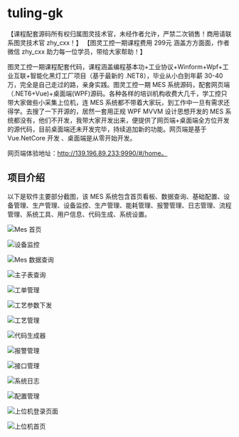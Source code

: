 # tuling-gk
【课程配套源码所有权归属图灵技术官，未经作者允许，严禁二次销售！商用请联系图灵技术官 zhy_cxx！】
【图灵工控一期课程费用 299元 涵盖方方面面，作者微信 zhy_cxx 助力每一位学员，带给大家帮助！】

图灵工控一期课程配套代码，课程涵盖编程基本功+工业协议+Winform+Wpf+工业互联+智能化黑灯工厂项目（基于最新的 .NET8），毕业从小白到年薪 30-40 万，完全是自己走过的路，亲身实践。图灵工控一期 MES 系统源码，配套网页端（.NET6+Vue)+桌面端(WPF)源码。各种各样的培训机构收费大几千，学工控只带大家做些小采集上位机，连 MES 系统都不带着大家玩，到工作中一旦有需求还得学。去搜了一下开源的，居然一套用正规 WPF MVVM 设计思想开发的 MES 系统都没有，他们不开发，我带大家开发出来，便提供了网页端+桌面端全方位开发的源代码，目前桌面端还未开发完毕，持续追加新的功能。网页端是基于 Vue.NetCore 开发 、桌面端是从零开始开发。

网页端体验地址：http://139.196.89.233:9990/#/home。

## 项目介绍
以下是软件主要部分截图，该 MES 系统包含首页看板、数据查询、基础配置、设备管理、生产管理、设备监控、生产管理、能耗管理、报警管理、日志管理、流程管理、系统工具、用户信息、代码生成、系统设置。

![Mes 首页](https://cdn.jsdelivr.net/gh/AlbertZhaoz/blogpic@master/mes/index.2t1ysmsva6i0.webp)  

![设备监控](https://cdn.jsdelivr.net/gh/AlbertZhaoz/blogpic@master/mes/deviceMonitor.te0ggj77ck0.webp)  

![Mes 数据查询](https://cdn.jsdelivr.net/gh/AlbertZhaoz/blogpic@master/mes/dataquery.2bwp5y43yol.webp)  

![主子表查询](https://cdn.jsdelivr.net/gh/AlbertZhaoz/blogpic@master/mes/querytwo.1ki6njsc9bi8.webp)  

![工单管理](https://cdn.jsdelivr.net/gh/AlbertZhaoz/blogpic@master/mes/manager.624teg1llps0.webp)  

![工艺参数下发](https://cdn.jsdelivr.net/gh/AlbertZhaoz/blogpic@master/mes/send.63cmsltm0ac0.webp)  

![工艺管理](https://cdn.jsdelivr.net/gh/AlbertZhaoz/blogpic@master/mes/mangertwo.6dw0jfgqvzc0.webp)  

![代码生成器](https://cdn.jsdelivr.net/gh/AlbertZhaoz/blogpic@master/mes/generator.38yfpe2sytk0.webp)    

![报警管理](https://cdn.jsdelivr.net/gh/AlbertZhaoz/blogpic@master/mes/alram.4ernlikqj5w0.webp)  

![接口管理](https://cdn.jsdelivr.net/gh/AlbertZhaoz/blogpic@master/mes/api.11hyi6hqw1n4.webp)  

![系统日志](https://cdn.jsdelivr.net/gh/AlbertZhaoz/blogpic@master/mes/systemlog.4n1es6skvb80.webp)  

![配置管理](https://cdn.jsdelivr.net/gh/AlbertZhaoz/blogpic@master/mes/config.1p90prr4j7ts.webp)  

![上位机登录页面](https://cdn.jsdelivr.net/gh/AlbertZhaoz/blogpic@master/mes/login.4m63keym1bi0.webp)    

![上位机首页](https://cdn.jsdelivr.net/gh/AlbertZhaoz/blogpic@master/mes/wpfIndex.7keqidjcmv00.webp)  
